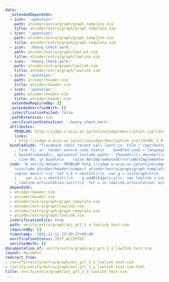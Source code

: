 ```yaml
---
data:
  _extendedDependsOn:
  - icon: ':question:'
    path: atcoder/extra/graph/graph_template.nim
    title: atcoder/extra/graph/graph_template.nim
  - icon: ':question:'
    path: atcoder/extra/graph/graph_template.nim
    title: atcoder/extra/graph/graph_template.nim
  - icon: ':heavy_check_mark:'
    path: atcoder/extra/graph/lowlink.nim
    title: atcoder/extra/graph/lowlink.nim
  - icon: ':heavy_check_mark:'
    path: atcoder/extra/graph/lowlink.nim
    title: atcoder/extra/graph/lowlink.nim
  - icon: ':question:'
    path: atcoder/header.nim
    title: atcoder/header.nim
  - icon: ':question:'
    path: atcoder/header.nim
    title: atcoder/header.nim
  _extendedRequiredBy: []
  _extendedVerifiedWith: []
  _isVerificationFailed: false
  _pathExtension: nim
  _verificationStatusIcon: ':heavy_check_mark:'
  attributes:
    PROBLEM: http://judge.u-aizu.ac.jp/onlinejudge/description.jsp?id=GRL_3_A
    links:
    - http://judge.u-aizu.ac.jp/onlinejudge/description.jsp?id=GRL_3_A
  bundledCode: "Traceback (most recent call last):\n  File \"/opt/hostedtoolcache/Python/3.10.1/x64/lib/python3.10/site-packages/onlinejudge_verify/documentation/build.py\"\
    , line 71, in _render_source_code_stat\n    bundled_code = language.bundle(stat.path,\
    \ basedir=basedir, options={'include_paths': [basedir]}).decode()\n  File \"/opt/hostedtoolcache/Python/3.10.1/x64/lib/python3.10/site-packages/onlinejudge_verify/languages/nim.py\"\
    , line 86, in bundle\n    raise NotImplementedError\nNotImplementedError\n"
  code: "# verify-helper: PROBLEM http://judge.u-aizu.ac.jp/onlinejudge/description.jsp?id=GRL_3_A\n\
    \ninclude atcoder/header\nimport atcoder/extra/graph/graph_template\nimport atcoder/extra/graph/lowlink\n\
    \nproc main() =\n  let V,E = nextInt()\n  var g = initGraph(V)\n  for i in 0..<E:\n\
    \    var x,y = nextInt()\n    g.addBiEdge(x,y)\n  var lowlink = LowLink(g)\n \
    \ lowlink.articulation.sort()\n  for v in lowlink.articulation: echo v\n\nmain()\n"
  dependsOn:
  - atcoder/header.nim
  - atcoder/header.nim
  - atcoder/extra/graph/graph_template.nim
  - atcoder/extra/graph/lowlink.nim
  - atcoder/extra/graph/graph_template.nim
  - atcoder/extra/graph/lowlink.nim
  isVerificationFile: true
  path: verify/extra/graph/aoj_grl_3_a_lowlink_test.nim
  requiredBy: []
  timestamp: '2021-12-11 23:59:27+09:00'
  verificationStatus: TEST_ACCEPTED
  verifiedWith: []
documentation_of: verify/extra/graph/aoj_grl_3_a_lowlink_test.nim
layout: document
redirect_from:
- /verify/verify/extra/graph/aoj_grl_3_a_lowlink_test.nim
- /verify/verify/extra/graph/aoj_grl_3_a_lowlink_test.nim.html
title: verify/extra/graph/aoj_grl_3_a_lowlink_test.nim
---
```

